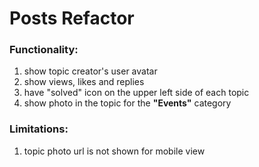 # Posts Refactor

### Functionality: 

1. show topic creator's user avatar
2. show views, likes and replies
3. have "solved" icon on the upper left side of each topic
4. show photo in the topic for the **"Events"** category

### Limitations:

1. topic photo url is not shown for mobile view